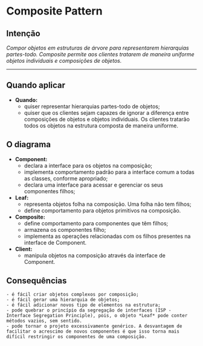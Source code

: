 # Composite Pattern

## Intenção

*Compor objetos em estruturas de árvore para representarem hierarquias partes-todo. Composite permite aos clientes tratarem de maneira uniforme objetos individuais e composições de objetos.*

---

## Quando aplicar
- **Quando:**
    - quiser representar hierarquias partes-todo de objetos;
    - quiser que os clientes sejam capazes de ignorar a diferença entre composições de objetos e objetos individuais. Os clientes tratarão todos os objetos na estrutura composta de maneira uniforme.

## O diagrama
- **Component:**
    - declara a interface para os objetos na composição;
    - implementa comportamento padrão para a interface comum a todas as classes, conforme apropriado;
    - declara uma interface para acessar e gerenciar os seus componentes filhos;
- **Leaf:**
    - representa objetos folha na composição. Uma folha não tem filhos;
    - define comportamento para objetos primitivos na composição.
- **Composite:**
    - define comportamento para componentes que têm filhos;
    - armazena os componentes filho;
    - implementa as operações relacionadas com os filhos presentes na interface de Component.    
- **Client:**
    - manipula objetos na composição através da interface de Component.

## Consequências
    - é fácil criar objetos complexos por composição;
    - é fácil gerar uma hierarquia de objetos;
    - é fácil adicionar novos tipo de elementos na estrutura;
    - pode quebrar o princípio da segregação de interfaces (ISP - Interface Segregation Principle), pois, o objeto *Leaf* pode conter métodos vazios, sem sentido.
    - pode tornar o projeto excessivamente genérico. A desvantagem de facilitar o acrescimo de novos componentes é que isso torna mais difícil restringir os componentes de uma composição.
